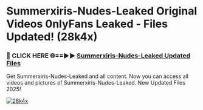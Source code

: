# Summerxiris-Nudes-Leaked Original Videos 0nlyFans Leaked - Files Updated! (28k4x)

<h3>🔴 CLICK HERE 🌐==►► <a href="https://tinyurl.com/4mcuefdz" rel="nofollow">Summerxiris-Nudes-Leaked Updated Files</a></h3>

Get Summerxiris-Nudes-Leaked and all content. Now you can access all videos and pictures of Summerxiris-Nudes-Leaked. New Updated Files 2025!

[![28k4x](https://i.imgur.com/StAQSOY.gif)](https://tinyurl.com/4mcuefdz)
